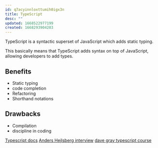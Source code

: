```yaml
---
id: q7acyinnloxttumih0igx3n
title: TypeScript
desc: ""
updated: 1668522977199
created: 1668293904203
---
```


TypeScript is a syntactic superset of JavaScript which adds static typing.

This basically means that TypeScript adds syntax on top of JavaScript, allowing developers to add
types.

## Benefits

- Static typing
- code completion
- Refactoring
- Shorthand notations

## Drawbacks

- Compilation
- discipline in coding

[Typescript docs](https://www.typescriptlang.org/)
[Anders Hejlsberg interview](https://dev.to/destrodevshow/typescript-and-c-both-created-by-the-same-person-named-anders-hejlsberg-42g4)
[dave gray typescript course](https://github.com/gitdagray/typescript-course)
